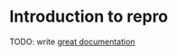 # Introduction to repro

TODO: write [great documentation](http://jacobian.org/writing/what-to-write/)
